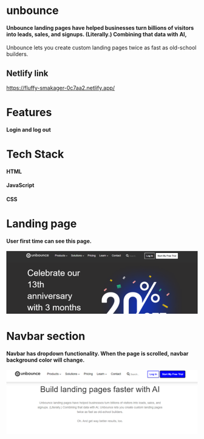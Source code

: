 # unbounce

#### Unbounce landing pages have helped businesses turn billions of visitors into leads, sales, and signups. (Literally.) Combining that data with AI, 
Unbounce lets you create custom landing pages twice as fast as old-school builders.

## Netlify link
https://fluffy-smakager-0c7aa2.netlify.app/

# Features
#### Login and log out 

# Tech Stack
#### HTML
#### JavaScript
#### CSS

# Landing page
#### User first time can see this page.
<img src="https://github.com/pandit0305/unbounce/blob/main/landing_page.png"/>

# Navbar section
#### Navbar has dropdown functionality. When the page is scrolled, navbar background color will change.
<img src="https://github.com/pandit0305/unbounce/blob/main/navbar.png"/>
